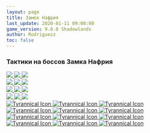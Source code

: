 ```yaml
---
layout: page
title: Замок Нафрия
last_update: 2020-01-11 09:00:00
game_version: 9.0.0 Shadowlands
author: Rodriguezz
toc: false
---
```


### Тактики на боссов Замка Нафрия

<div id="cta-but">
<a href="{{ site.url }}/guide/route/tyrannical-raging-explosive.html" class="cta-button" data-border="strong">
<img  src="https://wow.zamimg.com/images/wow/icons/medium/achievement_boss_archaedas.jpg">
<img  src="https://wow.zamimg.com/images/wow/icons/medium/ability_warrior_focusedrage.jpg">
<img  src="https://wow.zamimg.com/images/wow/icons/medium/spell_fire_felflamering_red.jpg">
 <br>
</a>

<a href="{{ site.url }}/guide/route/volcanic-fortified-spiteful.html" class="cta-button" data-border="strong">
<img  src="https://wow.zamimg.com/images/wow/icons/medium/ability_toughness.jpg">
<img  src="https://wow.zamimg.com/images/wow/icons/medium/spell_holy_prayerofshadowprotection.jpg">
<img  src="https://wow.zamimg.com/images/wow/icons/medium/spell_shaman_lavasurge.jpg">
 <br>
</a>

<a href="{{ site.url }}/guide/route/volcanic-fortified-spiteful.html" class="cta-button" data-border="strong">
<img  src="https://wow.zamimg.com/images/wow/icons/medium/achievement_boss_archaedas.jpg">
<img  src="https://wow.zamimg.com/images/wow/icons/medium/ability_warrior_focusedrage.jpg">
<img  src="https://wow.zamimg.com/images/wow/icons/medium/spell_fire_felflamering_red.jpg">
 <br>
</a>

<a href="{{ site.url }}/guide/route/volcanic-fortified-spiteful.html" class="cta-button" data-border="strong">
<img  src="https://wow.zamimg.com/images/wow/icons/medium/achievement_boss_archaedas.jpg">
<img  src="https://wow.zamimg.com/images/wow/icons/medium/ability_warrior_focusedrage.jpg">
<img  src="https://wow.zamimg.com/images/wow/icons/medium/spell_fire_felflamering_red.jpg">
 <br>
</a>

<a href="{{ site.url }}/guide/route/volcanic-fortified-spiteful.html" class="cta-button" data-border="strong">
<img alt="Tyrannical Icon" src="https://wow.zamimg.com/images/wow/icons/medium/achievement_boss_archaedas.jpg">
<img alt="Tyrannical Icon" src="https://wow.zamimg.com/images/wow/icons/medium/achievement_boss_archaedas.jpg">
<img alt="Tyrannical Icon" src="https://wow.zamimg.com/images/wow/icons/medium/achievement_boss_archaedas.jpg">
<br>
</a>

<a href="{{ site.url }}/guide/route/volcanic-fortified-spiteful.html" class="cta-button" data-border="strong">
<img alt="Tyrannical Icon" src="https://wow.zamimg.com/images/wow/icons/medium/achievement_boss_archaedas.jpg">
<img alt="Tyrannical Icon" src="https://wow.zamimg.com/images/wow/icons/medium/achievement_boss_archaedas.jpg">
<img alt="Tyrannical Icon" src="https://wow.zamimg.com/images/wow/icons/medium/achievement_boss_archaedas.jpg">
 <br>
</a>

<a href="{{ site.url }}/guide/route/volcanic-fortified-spiteful.html" class="cta-button" data-border="strong">
<img alt="Tyrannical Icon" src="https://wow.zamimg.com/images/wow/icons/medium/achievement_boss_archaedas.jpg">
<img alt="Tyrannical Icon" src="https://wow.zamimg.com/images/wow/icons/medium/achievement_boss_archaedas.jpg">
<img alt="Tyrannical Icon" src="https://wow.zamimg.com/images/wow/icons/medium/achievement_boss_archaedas.jpg">
 <br>
</a>

<a href="{{ site.url }}/guide/route/volcanic-fortified-spiteful.html" class="cta-button" data-border="strong">
<img alt="Tyrannical Icon" src="https://wow.zamimg.com/images/wow/icons/medium/achievement_boss_archaedas.jpg">
<img alt="Tyrannical Icon" src="https://wow.zamimg.com/images/wow/icons/medium/achievement_boss_archaedas.jpg">
<img alt="Tyrannical Icon" src="https://wow.zamimg.com/images/wow/icons/medium/achievement_boss_archaedas.jpg"><br>
</a>
</div>


